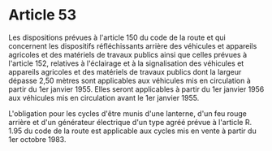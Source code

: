 # Article 53

Les dispositions prévues à l'article 150 du code de la route et qui concernent les dispositifs réfléchissants arrière des véhicules et appareils agricoles et des matériels de travaux publics ainsi que celles prévues à l'article 152, relatives à l'éclairage et à la signalisation des véhicules et appareils agricoles et des matériels de travaux publics dont la largeur dépasse 2,50 mètres sont applicables aux véhicules mis en circulation à partir du 1er janvier 1955. Elles seront applicables à partir du 1er janvier 1956 aux véhicules mis en circulation avant le 1er janvier 1955.

L'obligation pour les cycles d'être munis d'une lanterne, d'un feu rouge arrière et d'un générateur électrique d'un type agréé prévue à l'article R. 1.95 du code de la route est applicable aux cycles mis en vente à partir du 1er octobre 1983.
